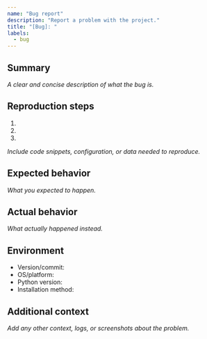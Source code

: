 ```yaml
---
name: "Bug report"
description: "Report a problem with the project."
title: "[Bug]: "
labels:
  - bug
---
```


## Summary

_A clear and concise description of what the bug is._

## Reproduction steps

1. 
2. 
3. 

_Include code snippets, configuration, or data needed to reproduce._

## Expected behavior

_What you expected to happen._

## Actual behavior

_What actually happened instead._

## Environment

- Version/commit:
- OS/platform:
- Python version:
- Installation method:

## Additional context

_Add any other context, logs, or screenshots about the problem._
